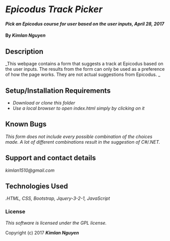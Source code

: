 # _Epicodus Track Picker_

#### _Pick an Epicodus course for user based on the user inputs, April 28, 2017_

#### By _**Kimlan Nguyen**_

## Description

_This webpage contains a form that suggests a track at Epicodus based on the user inputs. The results from the form can only be used as a preference of how the page works. They are not actual suggestions from Epicodus. _

## Setup/Installation Requirements

* _Download or clone this folder_
* _Use a local browser to open index.html simply by clicking on it_

## Known Bugs

_This form does not include every possible combination of the choices made. A lot of different combinations result in the suggestion of C#/.NET._

## Support and contact details

_kimlan1510@gmail.com_

## Technologies Used

_.HTML, CSS, Bootstrap, Jquery-3-2-1, JavaScript_

### License

*This software is licensed under the GPL license.*

Copyright (c) 2017 **_Kimlan Nguyen_**
